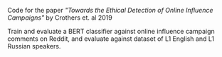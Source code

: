 Code for the paper *"Towards the Ethical Detection of Online Influence Campaigns"* by Crothers et. al 2019

Train and evaluate a BERT classifier against online influence campaign comments on Reddit, and evaluate against dataset of L1 English and L1 Russian speakers.
